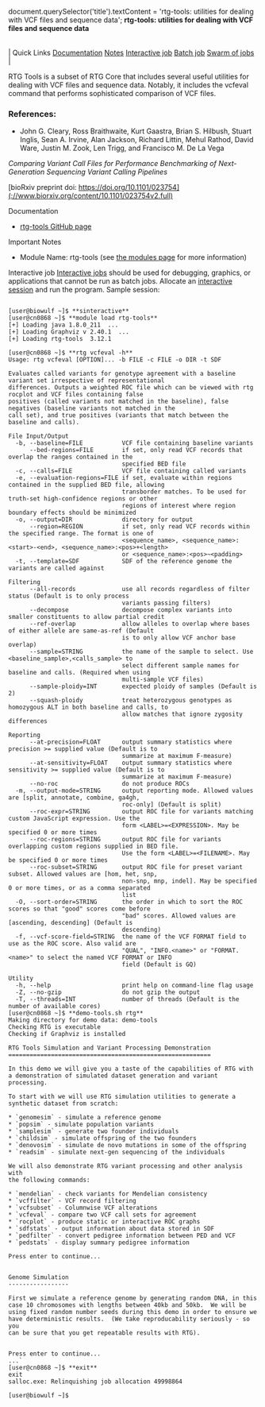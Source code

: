 

document.querySelector('title').textContent = 'rtg-tools: utilities for dealing with VCF files and sequence data';
**rtg-tools: utilities for dealing with VCF files and sequence data**


|  |
| --- |
| 
Quick Links
[Documentation](#doc)
[Notes](#notes)
[Interactive job](#int) 
[Batch job](#sbatch) 
[Swarm of jobs](#swarm) 
 |



RTG Tools is a subset of RTG Core that includes several useful utilities 
for dealing with VCF files and sequence data. Notably, it includes the vcfeval command 
that performs sophisticated comparison of VCF files.



### References:


* John G. Cleary, Ross Braithwaite, Kurt Gaastra, Brian S. Hilbush, Stuart Inglis,
Sean A. Irvine, Alan Jackson, Richard Littin, Mehul Rathod, David Ware, Justin M.
Zook, Len Trigg, and Francisco M. De La Vega  

*Comparing Variant Call Files for Performance Benchmarking of
Next-Generation Sequencing Variant Calling Pipelines*   

[bioRxiv preprint doi: https://doi.org/10.1101/023754](://www.biorxiv.org/content/10.1101/023754v2.full)


Documentation
* [rtg-tools GitHub page](https://github.com/RealTimeGenomics/rtg-tools)


Important Notes
* Module Name: rtg-tools (see [the modules page](https://hpc.nih.gov/apps/modules.html) for more information)

Interactive job
[Interactive jobs](/docs/userguide.html#int) should be used for debugging, graphics, or applications that cannot be run as batch jobs.
Allocate an [interactive session](/docs/userguide.html#int) and run the program. Sample session:



```

[user@biowulf ~]$ **sinteractive**
[user@cn0868 ~]$ **module load rtg-tools**
[+] Loading java 1.8.0_211  ...
[+] Loading Graphviz v 2.40.1  ...
[+] Loading rtg-tools  3.12.1

[user@cn0868 ~]$ **rtg vcfeval -h**
Usage: rtg vcfeval [OPTION]... -b FILE -c FILE -o DIR -t SDF

Evaluates called variants for genotype agreement with a baseline variant set irrespective of representational
differences. Outputs a weighted ROC file which can be viewed with rtg rocplot and VCF files containing false
positives (called variants not matched in the baseline), false negatives (baseline variants not matched in the
call set), and true positives (variants that match between the baseline and calls).

File Input/Output
  -b, --baseline=FILE           VCF file containing baseline variants
      --bed-regions=FILE        if set, only read VCF records that overlap the ranges contained in the
                                specified BED file
  -c, --calls=FILE              VCF file containing called variants
  -e, --evaluation-regions=FILE if set, evaluate within regions contained in the supplied BED file, allowing
                                transborder matches. To be used for truth-set high-confidence regions or other
                                regions of interest where region boundary effects should be minimized
  -o, --output=DIR              directory for output
      --region=REGION           if set, only read VCF records within the specified range. The format is one of
                                <sequence_name>, <sequence_name>:<start>-<end>, <sequence_name>:<pos>+<length>
                                or <sequence_name>:<pos>~<padding>
  -t, --template=SDF            SDF of the reference genome the variants are called against

Filtering
      --all-records             use all records regardless of filter status (Default is to only process
                                variants passing filters)
      --decompose               decompose complex variants into smaller constituents to allow partial credit
      --ref-overlap             allow alleles to overlap where bases of either allele are same-as-ref (Default
                                is to only allow VCF anchor base overlap)
      --sample=STRING           the name of the sample to select. Use <baseline_sample>,<calls_sample> to
                                select different sample names for baseline and calls. (Required when using
                                multi-sample VCF files)
      --sample-ploidy=INT       expected ploidy of samples (Default is 2)
      --squash-ploidy           treat heterozygous genotypes as homozygous ALT in both baseline and calls, to
                                allow matches that ignore zygosity differences

Reporting
      --at-precision=FLOAT      output summary statistics where precision >= supplied value (Default is to
                                summarize at maximum F-measure)
      --at-sensitivity=FLOAT    output summary statistics where sensitivity >= supplied value (Default is to
                                summarize at maximum F-measure)
      --no-roc                  do not produce ROCs
  -m, --output-mode=STRING      output reporting mode. Allowed values are [split, annotate, combine, ga4gh,
                                roc-only] (Default is split)
      --roc-expr=STRING         output ROC file for variants matching custom JavaScript expression. Use the
                                form <LABEL>=<EXPRESSION>. May be specified 0 or more times
      --roc-regions=STRING      output ROC file for variants overlapping custom regions supplied in BED file.
                                Use the form <LABEL>=<FILENAME>. May be specified 0 or more times
      --roc-subset=STRING       output ROC file for preset variant subset. Allowed values are [hom, het, snp,
                                non-snp, mnp, indel]. May be specified 0 or more times, or as a comma separated
                                list
  -O, --sort-order=STRING       the order in which to sort the ROC scores so that "good" scores come before
                                "bad" scores. Allowed values are [ascending, descending] (Default is
                                descending)
  -f, --vcf-score-field=STRING  the name of the VCF FORMAT field to use as the ROC score. Also valid are
                                "QUAL", "INFO.<name>" or "FORMAT.<name>" to select the named VCF FORMAT or INFO
                                field (Default is GQ)

Utility
  -h, --help                    print help on command-line flag usage
  -Z, --no-gzip                 do not gzip the output
  -T, --threads=INT             number of threads (Default is the number of available cores)
[user@cn0868 ~]$ **demo-tools.sh rtg**
Making directory for demo data: demo-tools
Checking RTG is executable
Checking if Graphviz is installed

RTG Tools Simulation and Variant Processing Demonstration
=========================================================

In this demo we will give you a taste of the capabilities of RTG with
a demonstration of simulated dataset generation and variant processing.

To start with we will use RTG simulation utilities to generate a
synthetic dataset from scratch:

* `genomesim` - simulate a reference genome
* `popsim` - simulate population variants
* `samplesim` - generate two founder individuals
* `childsim` - simulate offspring of the two founders
* `denovosim` - simulate de novo mutations in some of the offspring
* `readsim` - simulate next-gen sequencing of the individuals

We will also demonstrate RTG variant processing and other analysis with
the following commands:

* `mendelian` - check variants for Mendelian consistency
* `vcffilter` - VCF record filtering
* `vcfsubset` - Columnwise VCF alterations
* `vcfeval` - compare two VCF call sets for agreement
* `rocplot` - produce static or interactive ROC graphs
* `sdfstats` - output information about data stored in SDF
* `pedfilter` - convert pedigree information between PED and VCF
* `pedstats` - display summary pedigree information

Press enter to continue...


Genome Simulation
-----------------

First we simulate a reference genome by generating random DNA, in this
case 10 chromosomes with lengths between 40kb and 50kb.  We will be
using fixed random number seeds during this demo in order to ensure we
have deterministic results.  (We take reproducability seriously - so you
can be sure that you get repeatable results with RTG).


Press enter to continue...
...`
[user@cn0868 ~]$ **exit**
exit
salloc.exe: Relinquishing job allocation 49998864

[user@biowulf ~]$ 

```
